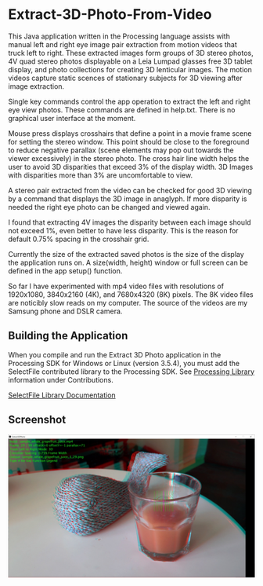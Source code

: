 # Extract-3D-Photo-From-Video
This Java application written in the Processing language assists with manual left and right eye image pair extraction from motion videos that truck left to right. These extracted images form groups of 3D stereo photos, 4V quad stereo photos displayable on a Leia Lumpad glasses free 3D tablet display, and photo collections for creating 3D lenticular images. The motion videos capture static scences of stationary subjects for 3D viewing after image extraction.
 
Single key commands control the app operation to extract the left and right eye view photos. These commands are defined in help.txt. There is no graphical user interface at the moment.

Mouse press displays crosshairs that define a point in a movie frame scene for setting the stereo window. This point should be close to the foreground to reduce negative parallax (scene elements may pop out towards the viewer excessively) in the stereo photo. The cross hair line width helps the user to avoid 3D disparities that exceed 3% of the display width. 3D Images with disparities more than 3% are uncomfortable to view.

A stereo pair extracted from the video can be checked for good 3D viewing by a command that displays the 3D image in anaglyph. If more disparity is needed the right eye photo can be changed and viewed again. 

I found that extracting 4V images the disparity between each image should not exceed 1%, even better to have less disparity. This is the reason for default 0.75% spacing in the crosshair grid.

Currently the size of the extracted saved photos is the size of the display the application runs on. A size(width, height) window or full screen can be defined in the app setup() function.

So far I have experimented with mp4 video files with resolutions of 1920x1080, 3840x2160 (4K), and 7680x4320 (8K) pixels. The 8K video files are noticibly slow reads on my computer. The source of the videos are my Samsung phone and DSLR camera.

## Building the Application
When you compile and run the Extract 3D Photo application in the Processing SDK for Windows or Linux (version 3.5.4), you must add the SelectFile contributed library to the Processing SDK. See [Processing Library](https://processing.org/reference/libraries/) information under Contributions.

[SelectFile Library Documentation](https://andrusiv.com/android-select-file/)

## Screenshot

![Analog screenshot](screenshots/screenshot_anaglyph.jpg)

